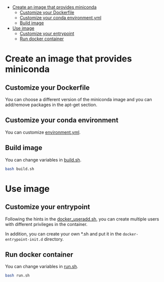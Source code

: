 - [Create an image that provides miniconda](#create-an-image-that-provides-miniconda)
  - [Customize your Dockerfile](#customize-your-dockerfile)
  - [Customize your conda environment.yml](#customize-your-conda-environmentyml)
  - [Build image](#build-image)
- [Use image](#use-image)
  - [Customize your entrypoint](#customize-your-entrypoint)
  - [Run docker container](#run-docker-container)


# Create an image that provides miniconda
## Customize your Dockerfile 
You can choose a different version of the miniconda image and you can add/remove packages in the apt-get section.

## Customize your conda environment
You can customize [environment.yml](./src/conda-env/environment.yml).

## Build image
You can change variables in [build.sh](build.sh).
```bash
bash build.sh
```


# Use image
## Customize your entrypoint 
Following the hints in the [docker_useradd.sh](./docker-entrypoint-init.d/docker_useradd.sh), you can create multiple users with different privileges in the container.

In addition, you can create your own *.sh and put it in the `docker-entrypoint-init.d` directory.

## Run docker container
You can change variables in [run.sh](run.sh).
```bash
bash run.sh
```


